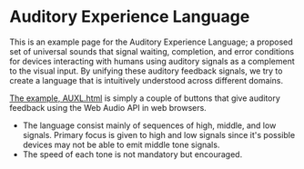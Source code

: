 # Auditory Experience Language

This is an example page for the Auditory Experience Language; a proposed set of universal sounds that signal
waiting, completion, and error conditions for devices interacting with humans using auditory signals as a complement
to the visual input. By unifying these auditory feedback signals, we try to create a language that is intuitively
understood across different domains.

[The example, AUXL.html](AUXL.html) is simply a couple of buttons that give auditory feedback using the Web Audio API in web browsers.

- The language consist mainly of sequences of high, middle, and low signals. Primary focus is given to
  high and low signals since it's possible devices may not be able to emit middle tone signals.
- The speed of each tone is not mandatory but encouraged.
